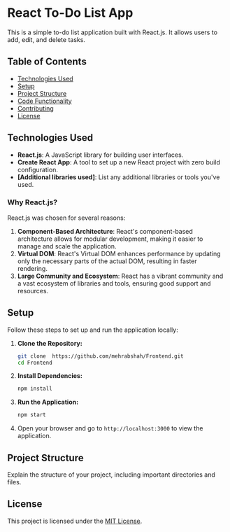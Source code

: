 # React To-Do List App

This is a simple to-do list application built with React.js. It allows users to add, edit, and delete tasks.

## Table of Contents
- [Technologies Used](#technologies-used)
- [Setup](#setup)
- [Project Structure](#project-structure)
- [Code Functionality](#code-functionality)
- [Contributing](#contributing)
- [License](#license)

## Technologies Used

- **React.js**: A JavaScript library for building user interfaces.
- **Create React App**: A tool to set up a new React project with zero build configuration.
- **[Additional libraries used]**: List any additional libraries or tools you've used.

### Why React.js?

React.js was chosen for several reasons:
1. **Component-Based Architecture**: React's component-based architecture allows for modular development, making it easier to manage and scale the application.
2. **Virtual DOM**: React's Virtual DOM enhances performance by updating only the necessary parts of the actual DOM, resulting in faster rendering.
3. **Large Community and Ecosystem**: React has a vibrant community and a vast ecosystem of libraries and tools, ensuring good support and resources.

## Setup

Follow these steps to set up and run the application locally:

1. **Clone the Repository:**
    ```bash
    git clone  https://github.com/mehrabshah/Frontend.git
    cd Frontend
    ```

2. **Install Dependencies:**
    ```bash
    npm install
    ```

3. **Run the Application:**
    ```bash
    npm start
    ```

4. Open your browser and go to `http://localhost:3000` to view the application.

## Project Structure

Explain the structure of your project, including important directories and files.

## License

This project is licensed under the [MIT License](LICENSE).
